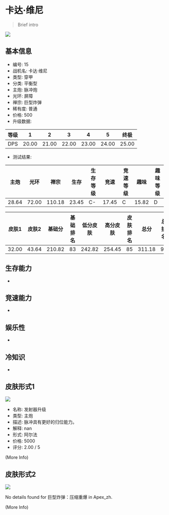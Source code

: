 # 卡达·维尼

> Brief intro

<img src="/ships/ship_15.png" style={{zoom:1}}/>

## 基本信息

- 编号: 15
- 战机名: 卡达·维尼
- 类型: 穿甲
- 分类: 平衡型
- 主炮: 脉冲炮
- 光环: 屏障
- 禅宗: 巨型炸弹
- 稀有度: 普通
- 价格: 500
- 升级数据: 

| 等级 | 1 | 2 | 3 | 4 | 5 | 终极 |
|--|--|--|--|--|--|--|
| DPS | 20.00 | 21.00 | 22.00 | 23.00 | 24.00 | 25.00 |

- 测试结果: 

| 主炮 | 光环 | 禅宗 | 生存 | 生存等级 | 竞速 | 竞速等级 | 趣味 | 趣味等级 |
|--|--|--|--|--|--|--|--|--|
| 28.64 | 72.00 | 110.18 | 23.45 | C- | 17.45 | C | 15.82 | D |

| 皮肤1 | 皮肤2 | 基础分 | 基础排名 | 低分皮肤 | 高分皮肤 | 皮肤排名 | 总分 | 总排名 |
|--|--|--|--|--|--|--|--|--|
| 32.00 | 43.64 | 210.82 | 83 | 242.82 | 254.45 | 85 | 311.18 | 91 |

## 生存能力

-

## 竞速能力

-

## 娱乐性

-

## 冷知识

-

## 皮肤形式1

<img src="/ships/ship_15_apex_1.png" style={{zoom:1}}/>

- 名称: 发射器升级
- 类型: 主炮
- 描述: 脉冲具有更好的归位能力。
- 解释: nan
- 形式: 阿尔法
- 价格: 5000
- 评分: 2.00 / 5

(More Info)

## 皮肤形式2

<img src="/ships/ship_15_apex_2.png" style={{zoom:1}}/>

No details found for 巨型炸弹：压缩重爆 in Apex_zh.

(More Info)
